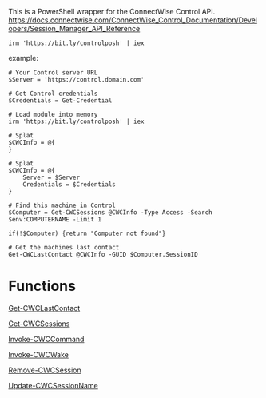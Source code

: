 This is a PowerShell wrapper for the ConnectWise Control API.
https://docs.connectwise.com/ConnectWise_Control_Documentation/Developers/Session_Manager_API_Reference


```
irm 'https://bit.ly/controlposh' | iex
```

example:
```
# Your Control server URL
$Server = 'https://control.domain.com'

# Get Control credentials
$Credentials = Get-Credential

# Load module into memory
irm 'https://bit.ly/controlposh' | iex

# Splat
$CWCInfo = @{
}

# Splat
$CWCInfo = @{
    Server = $Server
    Credentials = $Credentials
}

# Find this machine in Control
$Computer = Get-CWCSessions @CWCInfo -Type Access -Search $env:COMPUTERNAME -Limit 1

if(!$Computer) {return "Computer not found"}

# Get the machines last contact
Get-CWCLastContact @CWCInfo -GUID $Computer.SessionID
```
         
         
# Functions

[Get-CWCLastContact](CWCPoSh/Get-CWCLastContact.md)

[Get-CWCSessions](CWCPoSh/Get-CWCSessions.md)

[Invoke-CWCCommand](CWCPoSh/Invoke-CWCCommand.md)

[Invoke-CWCWake](CWCPoSh/Invoke-CWCWake.md)

[Remove-CWCSession](CWCPoSh/Remove-CWCSession.md)

[Update-CWCSessionName](CWCPoSh/Update-CWCSessionName.md)


